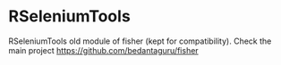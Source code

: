 # RSeleniumTools
RSeleniumTools old module of fisher (kept for compatibility). Check the main project https://github.com/bedantaguru/fisher
